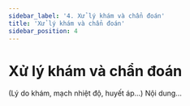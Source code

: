 ```yaml
---
sidebar_label: '4. Xử lý khám và chẩn đoán'
title: 'Xử lý khám và chẩn đoán'
sidebar_position: 4
---
```

# Xử lý khám và chẩn đoán
(Lý do khám, mạch nhiệt độ, huyết áp...)
Nội dung...